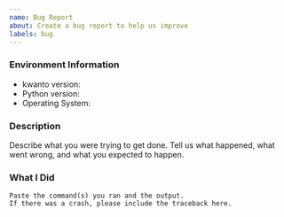 ```yaml
---
name: Bug Report
about: Create a bug report to help us improve
labels: bug
---
```


<!-- Please search existing issues to avoid creating duplicates. -->

### Environment Information

-   kwanto version:
-   Python version:
-   Operating System:

### Description

Describe what you were trying to get done.
Tell us what happened, what went wrong, and what you expected to happen.

### What I Did

```
Paste the command(s) you ran and the output.
If there was a crash, please include the traceback here.
```
